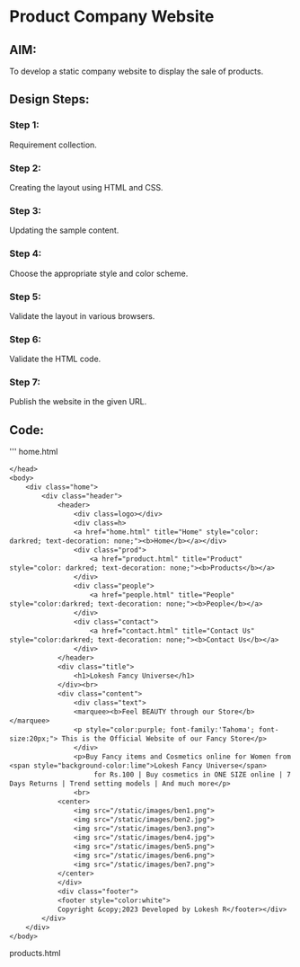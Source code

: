 # Product Company Website
## AIM:
To develop a static company website to display the sale of products.

## Design Steps:

### Step 1:
Requirement collection.

### Step 2:
Creating the layout using HTML and CSS.

### Step 3:
Updating the sample content.

### Step 4:
Choose the appropriate style and color scheme.

### Step 5:
Validate the layout in various browsers.

### Step 6:
Validate the HTML code.

### Step 7:
Publish the website in the given URL.

## Code:
'''
home.html
<!DOCTYPE html>
<html lang="en">
    <head>
        <title>
            Home Page
        </title>
        <meta name="viewport" 
         content="width=device-width, initial-scale=1.0">
        <link rel="stylesheet" href="/static/css/styles.css">
    <style>
    .text{
        color:blueviolet;
        font-family:'Lucida Sans';
        font-size: 30px;
        text-align:center;
    }
    img{
        height: 150px;
        width: 150px;
        align-items:center;
    }
    </style>

    </head>
    <body>
        <div class="home">
            <div class="header">
                <header>
                    <div class=logo></div>
                    <div class=h>
                    <a href="home.html" title="Home" style="color: darkred; text-decoration: none;"><b>Home</b></a></div>
                    <div class="prod">
                        <a href="product.html" title="Product" style="color: darkred; text-decoration: none;"><b>Products</b></a>
                    </div>
                    <div class="people">
                        <a href="people.html" title="People" style="color:darkred; text-decoration: none;"><b>People</b></a>
                    </div>
                    <div class="contact">
                        <a href="contact.html" title="Contact Us" style="color:darkred; text-decoration: none;"><b>Contact Us</b></a>
                    </div>
                </header>
                <div class="title">
                    <h1>Lokesh Fancy Universe</h1>
                </div><br>
                <div class="content">
                    <div class="text">
                    <marquee><b>Feel BEAUTY through our Store</b></marquee>
                    <p style="color:purple; font-family:'Tahoma'; font-size:20px;"> This is the Official Website of our Fancy Store</p>
                    </div>
                    <p>Buy Fancy items and Cosmetics online for Women from <span style="background-color:lime">Lokesh Fancy Universe</span>
                         for Rs.100 | Buy cosmetics in ONE SIZE online | 7 Days Returns | Trend setting models | And much more</p>
                    <br>
                <center>
                    <img src="/static/images/ben1.png">
                    <img src="/static/images/ben2.jpg">
                    <img src="/static/images/ben3.png">
                    <img src="/static/images/ben4.jpg">
                    <img src="/static/images/ben5.png">
                    <img src="/static/images/ben6.png">
                    <img src="/static/images/ben7.png">
                </center>
                </div>
                <div class="footer">
                <footer style="color:white">
                Copyright &copy;2023 Developed by Lokesh R</footer></div>
            </div>
        </div>
    </body>
</html>

 products.html
<!DOCTYPE html>
<html lang="en">
    <head>
        <title>
            Products
        </title>
        <meta name="viewport" content="width=device-width, initial-scale=1.0">
        <link rel="stylesheet" href="/static/css/styles.css">
        <style>
        .home{
            height: 1555px;
            width: 85%;
            border: 12px solid red;
            padding-left:10px;
            padding-right:10px;
            margin-left: auto;
            margin-right:auto;
            background-color:cyan;
        }
        .text{
            color:blueviolet;
            font-family:'Lucida Sans';
            font-size: 30px;
            text-align:center;
        
        }
        .content{
            border:3px solid red;
            background-color: white;
            width:98%;
            height:1190px;
            padding:10px;
            margin-left:auto;
            margin-right:auto;
        }
        .ph1{
            background-image: url(/static/images/item1.png);
            background-size: 250px;
            background-position-x: center;
            background-repeat: no-repeat;
            border:1px solid black;
            height:200px;
            width:30%;
            position:relative;
            left: 50px;
        }
        .l1{
            color: gold;
            position:relative;
            right:380px;
            
            
        }
        .ph2{
            background-image: url(/static/images/item2.png);
            background-size: 250px;
            background-position-x: center;
            background-repeat: no-repeat;
            border:1px solid black;
            height:200px;
            width:30%;
            position:relative;
            left: 50px;
            
        }
        .l2{
            color: sandybrown;
            position:relative;
            right:380px;
        }
        .ph3{
            background-image: url(/static/images/item3.png);
            background-size: 250px;
            background-position-x: center;
            background-repeat: no-repeat;
            border:1px solid black;
            height:210px;
            width:30%;
            position:relative;
            left: 50px;
            
        }
        .l3{
            color: burlywood;
            position:relative;
            right:380px;
        }
        .ph4{
            background-image: url(/static/images/item4.png);
            background-position-x: center;
            border:1px solid black;
            height:200px;
            width:30%;
            position:relative;
            left: 700px;
            bottom:930px;
            background-size: 310px;
            background-repeat: no-repeat;
            
            
        }
        .l4{
            color: burlywood;
            position:relative;
            left:270px;
            bottom: 930px;
        }
    
        .ph5{
            background-image: url(/static/images/item5.png);
            background-position-x: center;
            border:1px solid black;
            height:200px;
            width:30%;
            position:relative;
            left: 700px;
            bottom:930px;
            background-size: 280px;
            background-repeat: no-repeat;
            
            
        }
        .l5{
            color: cadetblue;
            position:relative;
            left:270px;
            bottom: 930px;
        }

        .ph6{
            background-image: url(/static/images/item6.png);
            background-position-x: center;
            border:1px solid black;
            height:200px;
            width:30%;
            position:relative;
            left: 700px;
            bottom:930px;
            background-size: 280px;
            background-repeat: no-repeat;
            
            
        }
        .l6{
            color: crimson  ;
            position:relative;
            left:270px;
            bottom: 930px;
        }
        .bot{
            text-align:center;
            font-size:larger;
            color:magenta;

        }
        </style>
    </head>
    <body>
        <div class="home">
            <div class="header">
                <header>
                    <div class=logo></div>
                    <div class=h>
                    <a href="home.html" title="Home" style="color: darkred; text-decoration: none;"><b>Home</a></div>
                    <div class="prod">
                        <a href="product.html" title="Products" style="color: darkred; text-decoration: none;"><b>Products</b></a>
                    </div>
                    <div class="people">
                        <a href="people.html" title="People" style="color:darkred; text-decoration: none;"><b>People</b></a>
                    </div>
                    <div class="contact">
                        <a href="contact.html" title="Contact Us" style="color:darkred; text-decoration: none;"><b>Contact Us</b></a>
                    </div>
                </header>
                <div class="title">
                    <h1>Products</h1>
                </div><br>
                <div class="content">
                    <div class="text">
                    <p>These are the products that are available now</p>
                    </div>
                    <div class="ph1"></div>
                    <div class="l1"><p align="center"><b>Lipstick<br> Price: 1999.00</b><br><br><br><br></p></div>
                    <div class="ph2"></div>
                    <div class="l2"><p align="center"><b>Eyeliner<br> Price: 1899.00</b><br><br><br><br></p></div>
                    <div class="ph3"></div>
                    <div class="l3"><p align="center"><b>Compact Powder<br> Price: 1999.00</b><br<br><br><br></p></div>
                    <div class="ph4"></div>
                    <div class="l4"><p align="center"><b>Foundation<br> Price: 6999.00</b><br><br><br><br></p></div>
                    <div class="ph5"></div>
                    <div class="l5"><p align="center"><b>Make-up Brush<br> Price: 3999.00</b><br><br><br><br></p></div>
                    <div class="ph6"></div>
                    <div class="l6"><p align="center"><b>Primer<br> Price: 5999.00</b><br><br><br><br></p></div>
         
                </div>
                <div class="bot"><p>To Order Online: Call 90 80 70 2009</p></div>

                <div class="footer">
                <footer style="color:white">
                Copyright &copy;2023 Developed by Lokesh R</footer></div>
            </div>
        </div>
    </body>
</html>

people.html
<html lang="en">
    <head>
        <title>
            People
        </title>
        <meta name="viewport" content="width=device-width, initial-scale=1.0">
        <link rel="stylesheet" href="/static/css/styles.css">
        <style>
        .home{
            height: 3000px;
            width: 85%;
            border: 12px solid red;
            padding-left:10px;
            padding-right:10px;
            margin-left: auto;
            margin-right:auto;
            background-color:cyan;
        }
        .text{
        color:blueviolet;
        font-family:'Lucida Sans';
        font-size: 30px;
        text-align:center;
        
        }
        .content{
            border:2px solid green;
            background-color:lime;
            width:98%;
            height:2690px;
            padding:10px;
            margin-left:auto;
            margin-right:auto;
        }
        .ceoph{
            background-image: url(/static/images/P.jpg);
            background-size: 250px;
            background-position-x: center;
            background-repeat: no-repeat;
            border:3px solid gold;
            height:300px;
            width:20%;
            position:relative;
            left: 0px;
            margin-left:auto;
            margin-right: auto;
        }
        .ceo{
            color: red;
            position:relative;
            text-align:center;
            
            
        }
        .manph1{
            background-image: url(/static/images/P1.jpg);
            background-size: 250px;
            background-position-x: center;
            background-repeat: no-repeat;
            border:1px solid black;
            height:300px;
            width:20%;
            position:relative;
            margin-left:auto;
            margin-right:auto;            
        }
        .man1{
            color: red;
            position:relative;
            text-align:center;
            
        }
        .manph2{
            background-image: url(/static/images/P2.jpg);
            background-size: 250px;
            background-position-x: center;
            background-repeat: no-repeat;
            border:1px solid black;
            height:300px;
            width:20%;
            position:relative;
            margin-left:auto;
            margin-right:auto;

            
        }
        .man2{
            color: red;
            position:relative;
            text-align:center;
        }
        
        .amph1{
            background-image: url(/static/images/P3.jpg);
            background-size: 250px;
            background-position-x: center;
            background-repeat: no-repeat;
            border:1px solid black;
            height:300px;
            width:20%;
            position:relative;
            margin-left:auto;
            margin-right:auto;

            
        }
        .am1{
            color: red;
            position:relative;
            text-align:center;
        }

        .amph2{
            background-image: url(/static/images/P4.jpg);
            background-size: 250px;
            background-position-x: center;
            background-repeat: no-repeat;
            border:1px solid black;
            height:220px;
            width:20%;
            position:relative;
            margin-left:auto;
            margin-right:auto;

            
        }
        .am2{
            color: red;
            position:relative;
            text-align:center;
        }
        .amph3{
            background-image: url(/static/images/P5.jpg);
            background-size: 250px;
            background-position-x: center;
            background-repeat: no-repeat;
            border:1px solid black;
            height:250px;
            width:20%;
            position:relative;
            margin-left:auto;
            margin-right:auto;

            
        }
        .am3{
            color: red;
            position:relative;
            text-align:center;
        }
        </style>
    </head>
    <body>
        <div class="home">
            <div class="header">
                <header>
                    <div class=logo></div>
                    <div class=h>
                    <a href="home.html" title="Home" style="color: darkred; text-decoration: none;"><b>Home</b></a></div>
                    <div class="prod">
                        <a href="products.html" title="Products" style="color: darkred; text-decoration: none;"><b>Products</b></a>
                    </div>
                    <div class="people">
                        <a href="people.html" title="People" style="color:darkred; text-decoration: none;"><b>People</b></a>
                    </div>
                    <div class="contact">
                        <a href="contact.html" title="Contact Us" style="color:darkred; text-decoration: none;"><b>Contact Us</b></a>
                    </div>
                </header>
                <div class="title">
                    <h1>People</h1>
                </div><br>
                <div class="content">
                    <div class="text">
                    <p>Board Members</p>
                    <h4><u>Chairman</u></h4>
                    </div>
                    <div class="ceoph"></div>
                    <div class="ceo"><p align="center"><b><h2>Lokesh R</b></div>
                    <br>
                    <div class="text">
                        <p><b><u>Head executives</u></b></p><br>
                    </div>
                    <div class="manph1"></div>
                    <div class="man1"><p align="center"><b><h2>Bhuvaneshwar</h2></b></p></div>
                    <div class="manph2"></div>
                    <div class="man2"><p><b><h2>Mani</h2></b></p></div>
                    <br>
                    <div class="text"><p><b><u>Managers</u></b></p></div><br>
                    <div class="amph1"></div>
                    <div class="am1"><p align="center"><b><h2>Kabilesh</h2></b></p></div>
                    <div class="amph2"></div>
                    <div class="am2"><p align="center"><b><h2>Yogesh</h2></b></p></div>
                    <div class="amph3"></div>
                    <div class="am3"><p align="center"><b><h2>Sai Pavan</h2></b></p></div><br>
                    <div class="text">Thank you so much for your kind support!<br>Hope our products had made you more B-E-A-UTIFUL!</div>
                </div>
                <div class="footer">
                <footer style="color:white">
                Copyright &copy;2023 Developed by Lokesh</footer></div>
            </div>
        </div>
    </body>
</html>

contact.html

<!DOCTYPE html>
<html lang="en">
    <head>
        <title>
            Contact Us
        </title>
        <meta name="viewport" 
         content="width=device-width, initial-scale=1.0">
        <link rel="stylesheet" href="/static/css/styles.css">
    <style>
    .text{
        color:blueviolet;
        font-family:'Lucida Sans';
        font-size: 30px;
        text-align:center;
    }
    
    </style>

    </head>
    <body>
        <div class="home">
            <div class="header">
                <header>
                    <div class=logo></div>
                    <div class=h>
                    <a href="home.html" title="Home" style="color: darkred; text-decoration: none;"><b>Home</b></a></div>
                    <div class="prod">
                        <a href="products.html" title="Products" style="color: darkred; text-decoration: none;"><b>Products</b></a>
                    </div>
                    <div class="people">
                        <a href="people.html" title="People" style="color:darkred; text-decoration: none;"><b>People</b></a>
                    </div>
                    <div class="contact">
                        <a href="contact.html" title="Contact Us" style="color:darkred; text-decoration: none;"><b>Contact Us</b></a>
                    </div>
                </header>
                <div class="title">
                    <h1>Contact Us</h1>
                </div><br>
                <div class="content">
                    <div class="text">
                    <p><b>Here are the details about us
                    <h5>Do contact us for any need</h5></b></p>
                    
                    </div>
                    <b><h2>Contact Information:</h2></b>
                    <p><b>&emsp;&ensp;Address:</b>
                        Guduvancherry, Chennai, TamilNadu, India.
                    </p>
                    <ul>
                        <li><b>Landline:</b> 12345678</li>
                        <li><b>Mobile</b>: 90 80 70 2009</li>
                        <li><b>Facebook</b>: fb/vasanthsfancy</li>
                        <li><b>Email Id:</b>vasanth@fancyuniv.com</li>
                    </ul>
                    <div style="text-align: center;color:violet;font-size:20px;"><b>Use our services and Beautify Yourself!</b></div>

                </div>
                <div class="footer">
                <footer style="color:white">
                Copyright &copy;2023 Developed by Lokesh R</footer></div>
            </div>
        </div>
    </body>
</html>

styles.css
.home {
  height: 700px;
  width: 85%;
  border: 12px solid red;
  padding-left: 10px;
  padding-right: 10px;
  margin-left: auto;
  margin-right: auto;
  background-color: cyan;
}
.content {
  border: 1px solid whitesmoke;
  background-color: white;
  width: 95%;
  height: 1190px;
  padding: 10px;
  margin-left: auto;
  margin-right: auto;
}
.header {
  height: 128px;
  width: 100%;
  background-image: url(/static/images/header.jpg);
  background-size: cover;
}
.logo {
  height: 18%;
  width: 10%;
  position: absolute;
  background-image: url(/static/images/icon.png);
  background-size: cover;
}
.prod {
  height: auto;
  width: auto;
  position: relative;
  bottom: 10px;
  left: 550px;
  border: 4px solid transparent;
  text-align: center;
  display: inline;
  padding: 15px;
  font-family: "Gill Sans MT";
  font-size: large;
}
.prod:hover {
  background-color: red;
}
.people {
  height: auto;
  width: auto;
  position: relative;
  bottom: 10px;
  left: 700px;
  border: 4px solid transparent;
  text-align: center;
  display: inline;
  padding: 15px;
  font-family: "Gill Sans MT";
  font-size: large;
}
.people:hover {
  background-color: red;
}
.contact {
  height: 20px;
  width: 10%;
  position: relative;
  bottom: 45px;
  left: 1000px;
  border: 4px solid transparent;
  text-align: center;
  padding: 15px;
  font-family: "Gill Sans MT";
  font-size: large;
}
.contact:hover {
  background-color: red;
}

.h {
  height: 20px;
  width: 10%;
  position: relative;
  top: 30px;
  left: 200px;
  border: 4px solid transparent;
  text-align: center;

  padding: 15px;
  font-family: "Gill Sans MT";
  font-size: large;
}
.h:hover {
  background-color: red;
  overflow: hidden;
}
.footer {
  border: 15px solid red;
  width: 98%;
  height: 10px;
  position: relative;
  bottom: 1px;
  background-color: red;
  text-align: center;
}
.title {
  border: 2px solid pink;
  background-color: yellow;
  padding: 1px;
  width: 99.7%;
  height: 70px;
  text-align: center;
  font-family: "Impact";
  margin-left: auto;
  margin-right: auto;
}
.content {
  border: 1px solid red;
  background-color: white;
  width: 98%;
  height: 400px;
  padding: 10px;
  margin-left: auto;
  margin-right: auto;
}
''''







## Output:
![OUTPUT](./out1.png)
![OUTPUT](./out2.png)
![OUTPUT](./out3.png)
![OUTPUT](./out4.png)


## HTML Validator:
![HTML VALIDATOR](./valid.png)


## Result:
The program for designing company website for sale of products using HTML and CSS is completed successfully.